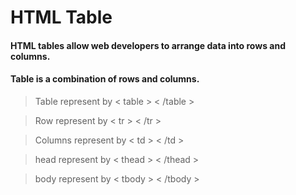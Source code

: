 # HTML Table

#### HTML tables allow web developers to arrange data into rows and columns.
#### Table is a combination of rows and columns.

> Table represent by < table > < /table >

> Row represent by < tr > < /tr >

> Columns represent by < td > < /td >

> head represent by < thead > < /thead >

> body represent by < tbody > < /tbody >
